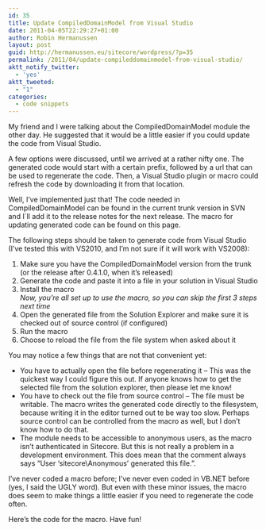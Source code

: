 ```yaml
---
id: 35
title: Update CompiledDomainModel from Visual Studio
date: 2011-04-05T22:29:27+01:00
author: Robin Hermanussen
layout: post
guid: http://hermanussen.eu/sitecore/wordpress/?p=35
permalink: /2011/04/update-compileddomainmodel-from-visual-studio/
aktt_notify_twitter:
  - 'yes'
aktt_tweeted:
  - "1"
categories:
  - code snippets
---
```

My friend and I were talking about the CompiledDomainModel module the other day. He suggested that it would be a little easier if you could update the code from Visual Studio.

A few options were discussed, until we arrived at a rather nifty one. The generated code would start with a certain prefix, followed by a url that can be used to regenerate the code. Then, a Visual Studio plugin or macro could refresh the code by downloading it from that location.

Well, I&#8217;ve implemented just that! The code needed in CompiledDomainModel can be found in the current trunk version in SVN and I´ll add it to the release notes for the next release. The macro for updating generated code can be found on this page.

The following steps should be taken to generate code from Visual Studio (I&#8217;ve tested this with VS2010, and I&#8217;m not sure if it will work with VS2008):

  1. Make sure you have the CompiledDomainModel version from the trunk (or the release after 0.4.1.0, when it&#8217;s released)
  2. Generate the code and paste it into a file in your solution in Visual Studio
  3. Install the macro  
    _Now, you&#8217;re all set up to use the macro, so you can skip the first 3 steps next time_
  4. Open the generated file from the Solution Explorer and make sure it is checked out of source control (if configured)
  5. Run the macro
  6. Choose to reload the file from the file system when asked about it

You may notice a few things that are not that convenient yet:

  * You have to actually open the file before regenerating it &#8211; This was the quickest way I could figure this out. If anyone knows how to get the selected file from the solution explorer, then please let me know!
  * You have to check out the file from source control &#8211; The file must be writable. The macro writes the generated code directly to the filesystem, because writing it in the editor turned out te be way too slow. Perhaps source control can be controlled from the macro as well, but I don&#8217;t know how to do that.
  * The module needs to be accessible to anonymous users, as the macro isn&#8217;t authenticated in Sitecore. But this is not really a problem in a development environment. This does mean that the comment always says &#8220;User &#8216;sitecore\Anonymous&#8217; generated this file.&#8221;.

I&#8217;ve never coded a macro before; I&#8217;ve never even coded in VB.NET before (yes, I said the UGLY word). But even with these minor issues, the macro does seem to make things a little easier if you need to regenerate the code often.

Here&#8217;s the code for the macro. Have fun!
